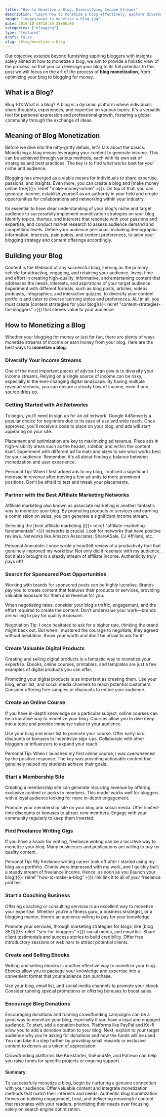 ```yaml
---
title: "How to Monetize a Blog, Diversifying Income Streams"
description: "Learn how to monetize a blog effectively. Explore diverse revenue streams to boost your profits."
image: "images/ways-to-monetize-a-blog.jpg"
date: 2019-10-28T18:19:25+06:00
categories: ["blogging"]
type: "featured"
draft: false
slug: /blog/monetize-a-blog
---
```


Our objective extends beyond furnishing aspiring bloggers with insights solely aimed at how to monetize a blog; we aim to provide a holistic view of the process, so that you can leverage your blog to its full potential. In this post we will focus on the art of the process of **blog monetization**, from optimizing your blog to blogging for money.

## What is a Blog?

Blog 101: What is a blog? A blog is a dynamic platform where individuals share thoughts, experiences, and expertise on various topics. It's a versatile tool for personal expression and professional growth, fostering a global community through the exchange of ideas.

## Meaning of Blog Monetization

Before we dive into the nitty-gritty details, let's talk about the basics. Monetizing a blog means leveraging your content to generate income. This can be achieved through various methods, each with its own set of strategies and best practices. The key is to find what works best for your niche and audience.

Blogging has emerged as a viable means for individuals to share expertise, passions, and insights. Even more, you can create a blog and [make money online free]({{< relref "make-money-online" >}}). On top of that, you can generate income, establish yourself as an authority in your field and create opportunities for collaborations and networking within your industry.

Its essential to have clear understanding of your blog's niche and target audience to successfully implement monetization strategies on your blog. Identify topics, themes, and interests that resonate with your passions and expertise, and conduct market research to assess audience demand and competition levels. Define your audience personas, including demographic information, interests, pain points, and content preferences, to tailor your blogging strategy and content offerings accordingly.

## Building your Blog

Content is the lifeblood of any successful blog, serving as the primary vehicle for attracting, engaging, and retaining your audience. Invest time and effort in creating high-quality, informative, and entertaining content that addresses the needs, interests, and aspirations of your target audience. Experiment with different formats, such as blog posts, articles, videos, podcasts, infographics, and interactive quizzes, to diversify your content portfolio and cater to diverse learning styles and preferences. ALl in all, you must create [content strategies for your blog]({{< relref "content-strategies-for-bloggers" >}}) that serves value to your audience.

## How to Monetizing a Blog

Whether your blogging for money or just for fun, there are plenty of ways monetize streams of income or earn money from your blog. Here are the best ways to **monetize a blog**:

### Diversify Your Income Streams

One of the most important pieces of advice I can give is to diversify your income streams. Relying on a single source of income can be risky, especially in the ever-changing digital landscape. By having multiple revenue streams, you can ensure a steady flow of income, even if one source dries up.

### Getting Started with Ad Networks

To begin, you'll need to sign up for an ad network. Google AdSense is a popular choice for beginners due to its ease of use and wide reach. Once approved, you'll receive a code to place on your blog, and ads will start appearing on your site.

Placement and optimization are key to maximizing ad revenue. Place ads in high-visibility areas such as the header, sidebar, and within the content itself. Experiment with different ad formats and sizes to see what works best for your audience. Remember, it's all about finding a balance between monetization and user experience.

Personal Tip: When I first added ads to my blog, I noticed a significant increase in revenue after moving a few ad units to more prominent positions. Don’t be afraid to test and tweak your placements.

### Partner with the Best Affiliate Marketing Networks

Affiliate marketing also known as associate marketing is another fantastic way to monetize your blog. By promoting products or services and earning a commission on sales, you can generate a significant income stream.

Selecting the [best affiliate marketing ]({{< relref "affiliate-marketing-fundamentals" >}}) networks is crucial. Look for networks that have positive reviews. Networks like Amazon Associates, ShareASale, CJ Affiliate, etc.

Personal Anecdote: I once wrote a heartfelt review of a productivity tool that genuinely improved my workflow. Not only did it resonate with my audience, but it also brought in a steady stream of affiliate income. Authenticity truly pays off!

### Search for Sponsored Post Opportunities

Working with brands for sponsored posts can be highly lucrative. Brands pay you to create content that features their products or services, providing valuable exposure for them and revenue for you.

When negotiating rates, consider your blog's traffic, engagement, and the effort required to create the content. Don’t undervalue your work—brands are willing to pay for quality exposure.

Negotiation Tip: I once hesitated to ask for a higher rate, thinking the brand might back out. But when I mustered the courage to negotiate, they agreed without hesitation. Know your worth and don’t be afraid to ask for it!

### Create Valuable Digital Products

Creating and selling digital products is a fantastic way to monetize your expertise. Ebooks, online courses, printables, and templates are just a few examples of digital products you can offer.

Promoting your digital products is as important as creating them. Use your blog, email list, and social media channels to reach potential customers. Consider offering free samples or discounts to entice your audience.

### Create an Online Course

If you have in-depth knowledge on a particular subject, online courses can be a lucrative way to monetize your blog. Courses allow you to dive deep into a topic and provide immense value to your audience.

Use your blog and email list to promote your course. Offer early-bird discounts or bonuses to incentivize sign-ups. Collaborate with other bloggers or influencers to expand your reach.

Personal Tip: When I launched my first online course, I was overwhelmed by the positive response. The key was providing actionable content that genuinely helped my students achieve their goals.

### Start a Membership Site

Creating a membership site can generate recurring revenue by offering exclusive content or perks to members. This model works well for bloggers with a loyal audience looking for more in-depth engagement.

Promote your membership site on your blog and social media. Offer limited-time discounts or bonuses to attract new members. Engage with your community regularly to keep them invested.

### Find Freelance Writing Gigs

If you have a knack for writing, freelance writing can be a lucrative way to monetize your blog. Many businesses and publications are willing to pay for quality content.

Personal Tip: My freelance writing career took off after I started using my blog as a portfolio. Clients were impressed with my work, and I quickly built a steady stream of freelance income. Hence, as soon as you [launch your blog]({{< relref "how-to-make-a-blog" >}}) link link it to all of your freelance profiles.

### Start a Coaching Business

Offering coaching or consulting services is an excellent way to monetize your expertise. Whether you’re a fitness guru, a business strategist, or a blogging mentor, there’s an audience willing to pay for your knowledge.

Promote your services, through marketing strategies for blogs, like [blog SEO]({{< relref "seo-for-bloggers" >}}) social media, and email list. Share client testimonials and success stories to build credibility. Offer free introductory sessions or webinars to attract potential clients.

### Create and Selling Ebooks

Writing and selling ebooks is another effective way to monetize your blog. Ebooks allow you to package your knowledge and expertise into a convenient format that your audience can purchase.

Use your blog, email list, and social media channels to promote your ebook. Consider running special promotions or offering bonuses to boost sales.

### Encourage Blog Donations

Encouraging donations and running crowdfunding campaigns can be a great way to monetize your blog, especially if you have a loyal and engaged audience. To start, add a donation button. Platforms like PayPal and Ko-fi allow you to add a donation button to your blog. Next, explain to your target audience why you’re asking for donations and how the funds will be used. You can take it a step further by providing small rewards or exclusive content to donors as a token of appreciation.

Crowdfunding platforms like Kickstarter, GoFundMe, and Patreon can help you raise funds for specific projects or ongoing support.

#### Summary

To successfully monetize a blog, begin by nurturing a genuine connection with your audience. Offer valuable content and integrate monetization methods that match their interests and needs. Authentic blog monetization thrives on building engagement, trust, and delivering meaningful content that resonates with your readers, prioritizing their needs over focusing solely on search engine optimization.
